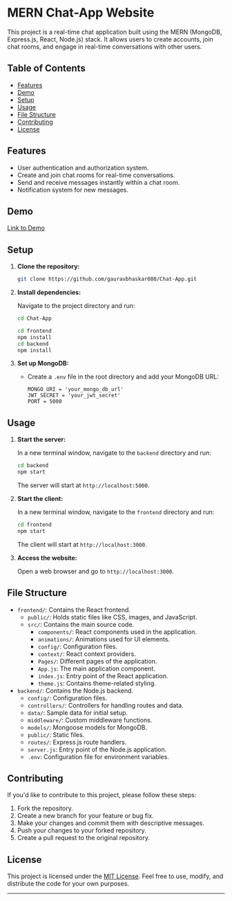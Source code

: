 # MERN Chat-App Website

This project is a real-time chat application built using the MERN (MongoDB, Express.js, React, Node.js) stack. It allows users to create accounts, join chat rooms, and engage in real-time conversations with other users.

## Table of Contents
- [Features](#features)
- [Demo](#demo)
- [Setup](#setup)
- [Usage](#usage)
- [File Structure](#file-structure)
- [Contributing](#contributing)
- [License](#license)

## Features

- User authentication and authorization system.
- Create and join chat rooms for real-time conversations.
- Send and receive messages instantly within a chat room.
- Notification system for new messages.

## Demo

[Link to Demo](https://gb-gapshap.vercel.app/)

## Setup

1. **Clone the repository:**

   ```bash
   git clone https://github.com/gauravbhaskar080/Chat-App.git
   ```

2. **Install dependencies:**

   Navigate to the project directory and run:

   ```bash
   cd Chat-App

   cd frontend
   npm install
   cd backend
   npm install
   ```

3. **Set up MongoDB:**

   - Create a `.env` file in the root directory and add your MongoDB URL:

     ```
     MONGO_URI = 'your_mongo_db_url'
     JWT_SECRET = 'your_jwt_secret'
     PORT = 5000
     ```

## Usage

1. **Start the server:**
   
   In a new terminal window, navigate to the `backend` directory and run:

   ```bash
   cd backend
   npm start
   ```

   The server will start at `http://localhost:5000`.

2. **Start the client:**

   In a new terminal window, navigate to the `frontend` directory and run:

   ```bash
   cd frontend
   npm start
   ```

   The client will start at `http://localhost:3000`.

3. **Access the website:**

   Open a web browser and go to `http://localhost:3000`.

## File Structure

- `frontend/`: Contains the React frontend.
  - `public/`: Holds static files like CSS, images, and JavaScript.
  - `src/`: Contains the main source code.
    - `components/`: React components used in the application.
    - `animations/`: Animations used for UI elements.
    - `config/`: Configuration files.
    - `context/`: React context providers.
    - `Pages/`: Different pages of the application.
    - `App.js`: The main application component.
    - `index.js`: Entry point of the React application.
    - `theme.js`: Contains theme-related styling.
- `backend/`: Contains the Node.js backend.
  - `config/`: Configuration files.
  - `controllers/`: Controllers for handling routes and data.
  - `data/`: Sample data for initial setup.
  - `middleware/`: Custom middleware functions.
  - `models/`: Mongoose models for MongoDB.
  - `public/`: Static files.
  - `routes/`: Express.js route handlers.
  - `server.js`: Entry point of the Node.js application.
  - `.env`: Configuration file for environment variables.

## Contributing

If you'd like to contribute to this project, please follow these steps:

1. Fork the repository.
2. Create a new branch for your feature or bug fix.
3. Make your changes and commit them with descriptive messages.
4. Push your changes to your forked repository.
5. Create a pull request to the original repository.

## License

This project is licensed under the [MIT License](LICENSE). Feel free to use, modify, and distribute the code for your own purposes.

---